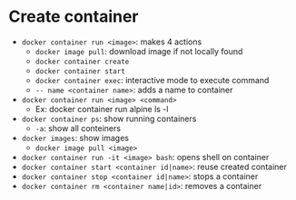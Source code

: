 # Create container

- `docker container run <image>`: makes 4 actions
  - `docker image pull`: download image if not locally found
  - `docker container create`
  - `docker container start`
  - `docker container exec`: interactive mode to execute command
  - `-- name <container name>`: adds a name to container
- `docker container run <image> <command>`
  - Ex: docker container run alpine ls -l
- `docker container ps`: show running containers
  - `-a`: show all conteiners
- `docker images`: show images
  - `docker image pull <image>`
- `docker container run -it <image> bash`: opens shell on container
- `docker container start <container id|name>`: reuse created container
- `docker container stop <container id|name>`: stops a container
- `docker container rm <container name|id>`: removes a container
